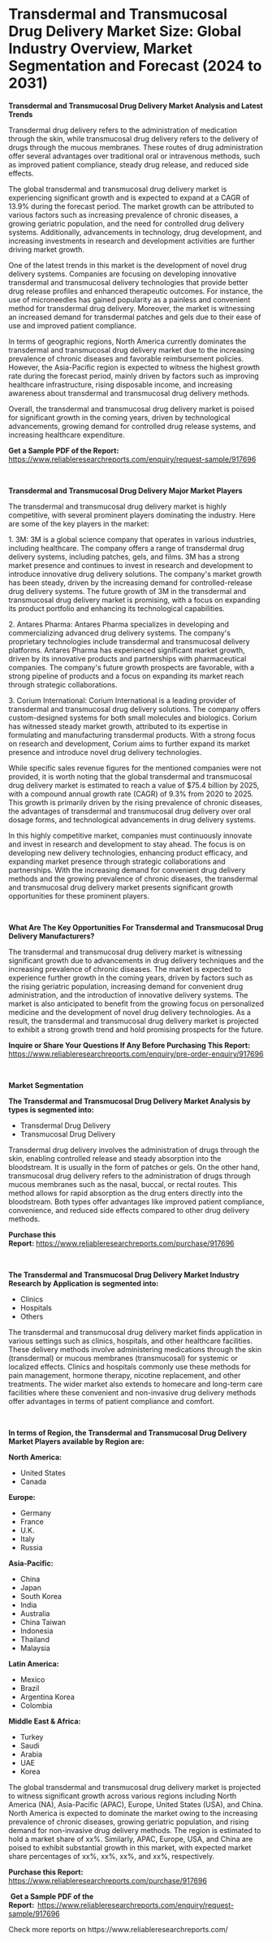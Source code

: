 <p><h1>Transdermal and Transmucosal Drug Delivery Market Size: Global Industry Overview, Market Segmentation and Forecast (2024 to 2031)</h1></p><p><strong>Transdermal and Transmucosal Drug Delivery Market Analysis and Latest Trends</strong></p>
<p><p>Transdermal drug delivery refers to the administration of medication through the skin, while transmucosal drug delivery refers to the delivery of drugs through the mucous membranes. These routes of drug administration offer several advantages over traditional oral or intravenous methods, such as improved patient compliance, steady drug release, and reduced side effects.</p><p>The global transdermal and transmucosal drug delivery market is experiencing significant growth and is expected to expand at a CAGR of 13.9% during the forecast period. The market growth can be attributed to various factors such as increasing prevalence of chronic diseases, a growing geriatric population, and the need for controlled drug delivery systems. Additionally, advancements in technology, drug development, and increasing investments in research and development activities are further driving market growth.</p><p>One of the latest trends in this market is the development of novel drug delivery systems. Companies are focusing on developing innovative transdermal and transmucosal delivery technologies that provide better drug release profiles and enhanced therapeutic outcomes. For instance, the use of microneedles has gained popularity as a painless and convenient method for transdermal drug delivery. Moreover, the market is witnessing an increased demand for transdermal patches and gels due to their ease of use and improved patient compliance.</p><p>In terms of geographic regions, North America currently dominates the transdermal and transmucosal drug delivery market due to the increasing prevalence of chronic diseases and favorable reimbursement policies. However, the Asia-Pacific region is expected to witness the highest growth rate during the forecast period, mainly driven by factors such as improving healthcare infrastructure, rising disposable income, and increasing awareness about transdermal and transmucosal drug delivery methods.</p><p>Overall, the transdermal and transmucosal drug delivery market is poised for significant growth in the coming years, driven by technological advancements, growing demand for controlled drug release systems, and increasing healthcare expenditure.</p></p>
<p><strong>Get a Sample PDF of the Report:&nbsp;</strong> <a href="https://www.reliableresearchreports.com/enquiry/request-sample/917696">https://www.reliableresearchreports.com/enquiry/request-sample/917696</a></p>
<p>&nbsp;</p>
<p><strong>Transdermal and Transmucosal Drug Delivery Major Market Players</strong></p>
<p><p>The transdermal and transmucosal drug delivery market is highly competitive, with several prominent players dominating the industry. Here are some of the key players in the market:</p><p>1. 3M: 3M is a global science company that operates in various industries, including healthcare. The company offers a range of transdermal drug delivery systems, including patches, gels, and films. 3M has a strong market presence and continues to invest in research and development to introduce innovative drug delivery solutions. The company's market growth has been steady, driven by the increasing demand for controlled-release drug delivery systems. The future growth of 3M in the transdermal and transmucosal drug delivery market is promising, with a focus on expanding its product portfolio and enhancing its technological capabilities.</p><p>2. Antares Pharma: Antares Pharma specializes in developing and commercializing advanced drug delivery systems. The company's proprietary technologies include transdermal and transmucosal delivery platforms. Antares Pharma has experienced significant market growth, driven by its innovative products and partnerships with pharmaceutical companies. The company's future growth prospects are favorable, with a strong pipeline of products and a focus on expanding its market reach through strategic collaborations.</p><p>3. Corium International: Corium International is a leading provider of transdermal and transmucosal drug delivery solutions. The company offers custom-designed systems for both small molecules and biologics. Corium has witnessed steady market growth, attributed to its expertise in formulating and manufacturing transdermal products. With a strong focus on research and development, Corium aims to further expand its market presence and introduce novel drug delivery technologies.</p><p>While specific sales revenue figures for the mentioned companies were not provided, it is worth noting that the global transdermal and transmucosal drug delivery market is estimated to reach a value of $75.4 billion by 2025, with a compound annual growth rate (CAGR) of 9.3% from 2020 to 2025. This growth is primarily driven by the rising prevalence of chronic diseases, the advantages of transdermal and transmucosal drug delivery over oral dosage forms, and technological advancements in drug delivery systems.</p><p>In this highly competitive market, companies must continuously innovate and invest in research and development to stay ahead. The focus is on developing new delivery technologies, enhancing product efficacy, and expanding market presence through strategic collaborations and partnerships. With the increasing demand for convenient drug delivery methods and the growing prevalence of chronic diseases, the transdermal and transmucosal drug delivery market presents significant growth opportunities for these prominent players.</p></p>
<p>&nbsp;</p>
<p><strong>What Are The Key Opportunities For Transdermal and Transmucosal Drug Delivery Manufacturers?</strong></p>
<p><p>The transdermal and transmucosal drug delivery market is witnessing significant growth due to advancements in drug delivery techniques and the increasing prevalence of chronic diseases. The market is expected to experience further growth in the coming years, driven by factors such as the rising geriatric population, increasing demand for convenient drug administration, and the introduction of innovative delivery systems. The market is also anticipated to benefit from the growing focus on personalized medicine and the development of novel drug delivery technologies. As a result, the transdermal and transmucosal drug delivery market is projected to exhibit a strong growth trend and hold promising prospects for the future.</p></p>
<p><strong>Inquire or Share Your Questions If Any Before Purchasing This Report:</strong> <a href="https://www.reliableresearchreports.com/enquiry/pre-order-enquiry/917696">https://www.reliableresearchreports.com/enquiry/pre-order-enquiry/917696</a></p>
<p>&nbsp;</p>
<p><strong>Market Segmentation</strong></p>
<p><strong>The Transdermal and Transmucosal Drug Delivery Market Analysis by types is segmented into:</strong></p>
<p><ul><li>Transdermal Drug Delivery</li><li>Transmucosal Drug Delivery</li></ul></p>
<p><p>Transdermal drug delivery involves the administration of drugs through the skin, enabling controlled release and steady absorption into the bloodstream. It is usually in the form of patches or gels. On the other hand, transmucosal drug delivery refers to the administration of drugs through mucous membranes such as the nasal, buccal, or rectal routes. This method allows for rapid absorption as the drug enters directly into the bloodstream. Both types offer advantages like improved patient compliance, convenience, and reduced side effects compared to other drug delivery methods.</p></p>
<p><strong>Purchase this Report:&nbsp;</strong><a href="https://www.reliableresearchreports.com/purchase/917696">https://www.reliableresearchreports.com/purchase/917696</a></p>
<p>&nbsp;</p>
<p><strong>The Transdermal and Transmucosal Drug Delivery Market Industry Research by Application is segmented into:</strong></p>
<p><ul><li>Clinics</li><li>Hospitals</li><li>Others</li></ul></p>
<p><p>The transdermal and transmucosal drug delivery market finds application in various settings such as clinics, hospitals, and other healthcare facilities. These delivery methods involve administering medications through the skin (transdermal) or mucous membranes (transmucosal) for systemic or localized effects. Clinics and hospitals commonly use these methods for pain management, hormone therapy, nicotine replacement, and other treatments. The wider market also extends to homecare and long-term care facilities where these convenient and non-invasive drug delivery methods offer advantages in terms of patient compliance and comfort.</p></p>
<p>&nbsp;</p>
<p><strong>In terms of Region, the Transdermal and Transmucosal Drug Delivery Market Players available by Region are:</strong></p>
<p>
    <p> <strong> North America: </strong>
        <ul>
            <li>United States</li>
            <li>Canada</li>
        </ul>
        </p> 
    <p> <strong> Europe: </strong>
        <ul>
            <li>Germany</li>
            <li>France</li>
            <li>U.K.</li>
            <li>Italy</li>
            <li>Russia</li>
        </ul>
        </p> 
    <p> <strong> Asia-Pacific: </strong>
        <ul>
            <li>China</li>
            <li>Japan</li>
            <li>South Korea</li>
            <li>India</li>
            <li>Australia</li>
            <li>China Taiwan</li>
            <li>Indonesia</li>
            <li>Thailand</li>
            <li>Malaysia</li>
        </ul>
        </p> 
    <p> <strong> Latin America: </strong>
        <ul>
            <li>Mexico</li>
            <li>Brazil</li>
            <li>Argentina Korea</li>
            <li>Colombia</li>
        </ul>
        </p> 
    <p> <strong> Middle East & Africa: </strong>
        <ul>
            <li>Turkey</li>
            <li>Saudi</li>
            <li>Arabia</li>
            <li>UAE</li>
            <li>Korea</li>
        </ul>
    </p>
    </p>
<p><p>The global transdermal and transmucosal drug delivery market is projected to witness significant growth across various regions including North America (NA), Asia-Pacific (APAC), Europe, United States (USA), and China. North America is expected to dominate the market owing to the increasing prevalence of chronic diseases, growing geriatric population, and rising demand for non-invasive drug delivery methods. The region is estimated to hold a market share of xx%. Similarly, APAC, Europe, USA, and China are poised to exhibit substantial growth in this market, with expected market share percentages of xx%, xx%, xx%, and xx%, respectively.</p></p>
<p><strong>Purchase this Report: </strong><a href="https://www.reliableresearchreports.com/purchase/917696">https://www.reliableresearchreports.com/purchase/917696</a></p>
<p>&nbsp;<strong>Get a Sample PDF of the Report:&nbsp;&nbsp;</strong><a href="https://www.reliableresearchreports.com/enquiry/request-sample/917696">https://www.reliableresearchreports.com/enquiry/request-sample/917696</a></p>
<p><strong></strong></p>
<p>Check more reports on https://www.reliableresearchreports.com/</p>
